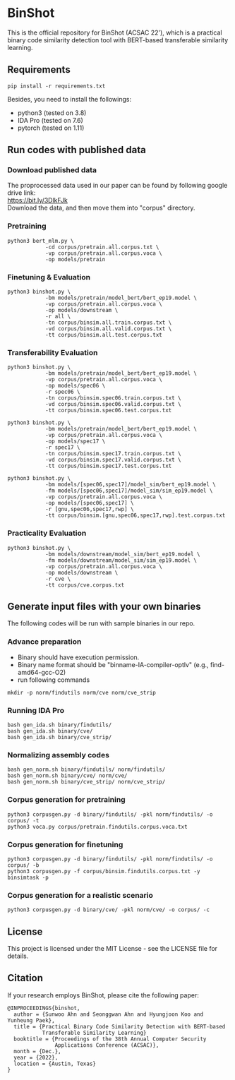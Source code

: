 # BinShot
This is the official repository for BinShot (ACSAC 22'),
which is a practical binary code similarity detection tool with BERT-based transferable similarity learning.

## Requirements
```
pip install -r requirements.txt
```
Besides, you need to install the followings: 
* python3 (tested on 3.8)
* IDA Pro (tested on 7.6)
* pytorch (tested on 1.11)



## Run codes with published data
### Download published data
The proprocessed data used in our paper can be found by following google drive link:   
https://bit.ly/3DlkFJk   
Download the data, and then move them into "corpus" directory.


### Pretraining
```
python3 bert_mlm.py \
            -cd corpus/pretrain.all.corpus.txt \
            -vp corpus/pretrain.all.corpus.voca \
            -op models/pretrain
```

### Finetuning & Evaluation
```
python3 binshot.py \
            -bm models/pretrain/model_bert/bert_ep19.model \
            -vp corpus/pretrain.all.corpus.voca \
            -op models/downstream \
            -r all \
            -tn corpus/binsim.all.train.corpus.txt \
            -vd corpus/binsim.all.valid.corpus.txt \
            -tt corpus/binsim.all.test.corpus.txt
```

### Transferability Evaluation
```
python3 binshot.py \
            -bm models/pretrain/model_bert/bert_ep19.model \
            -vp corpus/pretrain.all.corpus.voca \
            -op models/spec06 \
            -r spec06 \
            -tn corpus/binsim.spec06.train.corpus.txt \
            -vd corpus/binsim.spec06.valid.corpus.txt \
            -tt corpus/binsim.spec06.test.corpus.txt

python3 binshot.py \
            -bm models/pretrain/model_bert/bert_ep19.model \
            -vp corpus/pretrain.all.corpus.voca \
            -op models/spec17 \
            -r spec17 \
            -tn corpus/binsim.spec17.train.corpus.txt \
            -vd corpus/binsim.spec17.valid.corpus.txt \
            -tt corpus/binsim.spec17.test.corpus.txt

python3 binshot.py \
            -bm models/[spec06,spec17]/model_sim/bert_ep19.model \
            -fm models/[spec06,spec17]/model_sim/sim_ep19.model \
            -vp corpus/pretrain.all.corpus.voca \
            -op models/[spec06,spec17] \
            -r [gnu,spec06,spec17,rwp] \
            -tt corpus/binsim.[gnu,spec06,spec17,rwp].test.corpus.txt
```

### Practicality Evaluation
```
python3 binshot.py \
            -bm models/downstream/model_sim/bert_ep19.model \
            -fm models/downstream/model_sim/sim_ep19.model \
            -vp corpus/pretrain.all.corpus.voca \
            -op models/downstream \
            -r cve \
            -tt corpus/cve.corpus.txt
```



## Generate input files with your own binaries
The following codes will be run with sample binaries in our repo.

### Advance preparation
* Binary should have execution permission.
* Binary name format should be "binname-IA-compiler-optlv" (e.g., find-amd64-gcc-O2)
* run following commands
```
mkdir -p norm/findutils norm/cve norm/cve_strip
```

### Running IDA Pro
```
bash gen_ida.sh binary/findutils/
bash gen_ida.sh binary/cve/
bash gen_ida.sh binary/cve_strip/
```

### Normalizing assembly codes
```
bash gen_norm.sh binary/findutils/ norm/findutils/
bash gen_norm.sh binary/cve/ norm/cve/
bash gen_norm.sh binary/cve_strip/ norm/cve_strip/
```

### Corpus generation for pretraining
```
python3 corpusgen.py -d binary/findutils/ -pkl norm/findutils/ -o corpus/ -t
python3 voca.py corpus/pretrain.findutils.corpus.voca.txt
```

### Corpus generation for finetuning
```
python3 corpusgen.py -d binary/findutils/ -pkl norm/findutils/ -o corpus/ -b
python3 corpusgen.py -f corpus/binsim.findutils.corpus.txt -y binsimtask -p
```

### Corpus generation for a realistic scenario
```
python3 corpusgen.py -d binary/cve/ -pkl norm/cve/ -o corpus/ -c
```



## License
This project is licensed under the MIT License - see the LICENSE file for details.

## Citation
If your research employs BinShot, please cite the following paper:
```
@INPROCEEDINGS{binshot,   
  author = {Sunwoo Ahn and Seonggwan Ahn and Hyungjoon Koo and Yunheung Paek},   
  title = {Practical Binary Code Similarity Detection with BERT-based
		   Transferable Similarity Learning}   
  booktitle = {Proceedings of the 38th Annual Computer Security
               Applications Conference (ACSAC)},   
  month = {Dec.},   
  year = {2022},   
  location = {Austin, Texas}   
}
```

